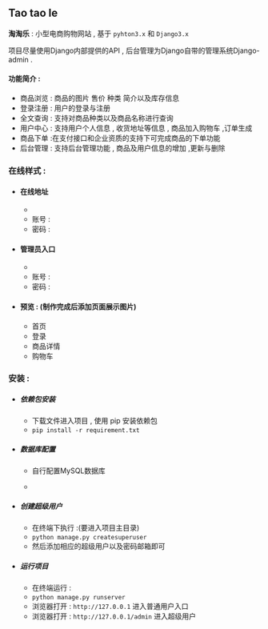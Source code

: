 ## Tao tao le
**淘淘乐** : 小型电商购物网站 , 基于 `pyhton3.x` 和 `Django3.x`

项目尽量使用Django内部提供的API , 后台管理为Django自带的管理系统Django-admin .

#### 功能简介 : 

- 商品浏览 : 商品的图片 售价 种类 简介以及库存信息
- 登录注册 : 用户的登录与注册
- 全文查询 : 支持对商品种类以及商品名称进行查询
- 用户中心 : 支持用户个人信息 , 收货地址等信息 , 商品加入购物车 ,订单生成
- 商品下单 :在支付接口和企业资质的支持下可完成商品的下单功能
- 后台管理 : 支持后台管理功能 , 商品及用户信息的增加 ,更新与删除 

### 在线样式 :

- #### 在线地址

  - 
  - 账号 :
  - 密码 :

- #### 管理员入口

  - 
  - 账号 :
  - 密码 :

- #### 预览 : (制作完成后添加页面展示图片)

  - 首页
  - 登录
  - 商品详情
  - 购物车

### 安装 :

- ##### 依赖包安装

  - 下载文件进入项目 , 使用 pip 安装依赖包
  - `pip install -r requirement.txt`

- ##### 数据库配置

  - 自行配置MySQL数据库

  - ```python
    
    ```

- ##### 创建超级用户

  - 在终端下执行 :(要进入项目主目录)
  - `python manage.py createsuperuser`
  - 然后添加相应的超级用户以及密码邮箱即可

- ##### 运行项目

  - 在终端运行 : 
  - `python manage.py runserver`
  - 浏览器打开 : `http://127.0.0.1` 进入普通用户入口
  - 浏览器打开 : `http://127.0.0.1/admin` 进入超级用户
  
    